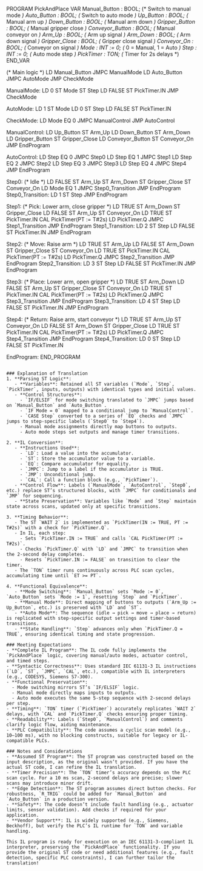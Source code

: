 PROGRAM PickAndPlace
VAR
    Manual_Button   : BOOL;      (* Switch to manual mode *)
    Auto_Button     : BOOL;      (* Switch to auto mode *)
    Up_Button       : BOOL;      (* Manual arm up *)
    Down_Button     : BOOL;      (* Manual arm down *)
    Gripper_Button  : BOOL;      (* Manual gripper close *)
    Conveyor_Button : BOOL;      (* Manual conveyor on *)
    Arm_Up          : BOOL;      (* Arm up signal *)
    Arm_Down        : BOOL;      (* Arm down signal *)
    Gripper_Close   : BOOL;      (* Gripper close signal *)
    Conveyor_On     : BOOL;      (* Conveyor on signal *)
    Mode            : INT := 0;   (* 0 = Manual, 1 = Auto *)
    Step            : INT := 0;   (* Auto mode step *)
    PickTimer       : TON;       (* Timer for 2s delays *)
END_VAR

(* Main logic *)
LD Manual_Button
JMPC ManualMode
LD Auto_Button
JMPC AutoMode
JMP CheckMode

ManualMode:
LD 0
ST Mode
ST Step
LD FALSE
ST PickTimer.IN
JMP CheckMode

AutoMode:
LD 1
ST Mode
LD 0
ST Step
LD FALSE
ST PickTimer.IN

CheckMode:
LD Mode
EQ 0
JMPC ManualControl
JMP AutoControl

ManualControl:
LD Up_Button
ST Arm_Up
LD Down_Button
ST Arm_Down
LD Gripper_Button
ST Gripper_Close
LD Conveyor_Button
ST Conveyor_On
JMP EndProgram

AutoControl:
LD Step
EQ 0
JMPC Step0
LD Step
EQ 1
JMPC Step1
LD Step
EQ 2
JMPC Step2
LD Step
EQ 3
JMPC Step3
LD Step
EQ 4
JMPC Step4
JMP EndProgram

Step0: (* Idle *)
LD FALSE
ST Arm_Up
ST Arm_Down
ST Gripper_Close
ST Conveyor_On
LD Mode
EQ 1
JMPC Step0_Transition
JMP EndProgram
Step0_Transition:
LD 1
ST Step
JMP EndProgram

Step1: (* Pick: Lower arm, close gripper *)
LD TRUE
ST Arm_Down
ST Gripper_Close
LD FALSE
ST Arm_Up
ST Conveyor_On
LD TRUE
ST PickTimer.IN
CAL PickTimer(PT := T#2s)
LD PickTimer.Q
JMPC Step1_Transition
JMP EndProgram
Step1_Transition:
LD 2
ST Step
LD FALSE
ST PickTimer.IN
JMP EndProgram

Step2: (* Move: Raise arm *)
LD TRUE
ST Arm_Up
LD FALSE
ST Arm_Down
ST Gripper_Close
ST Conveyor_On
LD TRUE
ST PickTimer.IN
CAL PickTimer(PT := T#2s)
LD PickTimer.Q
JMPC Step2_Transition
JMP EndProgram
Step2_Transition:
LD 3
ST Step
LD FALSE
ST PickTimer.IN
JMP EndProgram

Step3: (* Place: Lower arm, open gripper *)
LD TRUE
ST Arm_Down
LD FALSE
ST Arm_Up
ST Gripper_Close
ST Conveyor_On
LD TRUE
ST PickTimer.IN
CAL PickTimer(PT := T#2s)
LD PickTimer.Q
JMPC Step3_Transition
JMP EndProgram
Step3_Transition:
LD 4
ST Step
LD FALSE
ST PickTimer.IN
JMP EndProgram

Step4: (* Return: Raise arm, start conveyor *)
LD TRUE
ST Arm_Up
ST Conveyor_On
LD FALSE
ST Arm_Down
ST Gripper_Close
LD TRUE
ST PickTimer.IN
CAL PickTimer(PT := T#2s)
LD PickTimer.Q
JMPC Step4_Transition
JMP EndProgram
Step4_Transition:
LD 0
ST Step
LD FALSE
ST PickTimer.IN

EndProgram:
END_PROGRAM
```

### Explanation of Translation
1. **Parsing ST Logic**:
   - **Variables**: Retained all ST variables (`Mode`, `Step`, `PickTimer`, inputs, outputs) with identical types and initial values.
   - **Control Structures**:
     - `IF/ELSIF` for mode switching translated to `JMPC` jumps based on `Manual_Button` and `Auto_Button`.
     - `IF Mode = 0` mapped to a conditional jump to `ManualControl`.
     - `CASE Step` converted to a series of `EQ` checks and `JMPC` jumps to step-specific labels (`Step0` to `Step4`).
     - Manual mode assignments directly map buttons to outputs.
     - Auto mode steps set outputs and manage timer transitions.

2. **IL Conversion**:
   - **Instructions Used**:
     - `LD`: Load a value into the accumulator.
     - `ST`: Store the accumulator value to a variable.
     - `EQ`: Compare accumulator for equality.
     - `JMPC`: Jump to a label if the accumulator is TRUE.
     - `JMP`: Unconditional jump.
     - `CAL`: Call a function block (e.g., `PickTimer`).
   - **Control Flow**: Labels (`ManualMode`, `AutoControl`, `Step0`, etc.) replace ST’s structured blocks, with `JMPC` for conditionals and `JMP` for sequencing.
   - **State Preservation**: Variables like `Mode` and `Step` maintain state across scans, updated only at specific transitions.

3. **Timing Behavior**:
   - The ST `WAIT 2` is implemented as `PickTimer(IN := TRUE, PT := T#2s)` with a check for `PickTimer.Q`.
   - In IL, each step:
     - Sets `PickTimer.IN := TRUE` and calls `CAL PickTimer(PT := T#2s)`.
     - Checks `PickTimer.Q` with `LD` and `JMPC` to transition when the 2-second delay completes.
     - Resets `PickTimer.IN := FALSE` on transition to clear the timer.
   - The `TON` timer runs continuously across PLC scan cycles, accumulating time until `ET >= PT`.

4. **Functional Equivalence**:
   - **Mode Switching**: `Manual_Button` sets `Mode := 0`, `Auto_Button` sets `Mode := 1`, resetting `Step` and `PickTimer`.
   - **Manual Mode**: Direct mapping of buttons to outputs (`Arm_Up := Up_Button`, etc.) is preserved with `LD` and `ST`.
   - **Auto Mode**: The sequence (idle → pick → move → place → return) is replicated with step-specific output settings and timer-based transitions.
   - **State Handling**: `Step` advances only when `PickTimer.Q = TRUE`, ensuring identical timing and state progression.

### Meeting Expectations
- **Complete IL Program**: The IL code fully implements the `PickAndPlace` logic, covering manual/auto modes, actuator control, and timed steps.
- **Syntactic Correctness**: Uses standard IEC 61131-3 IL instructions (`LD`, `ST`, `JMPC`, `CAL`, etc.), compatible with IL interpreters (e.g., CODESYS, Siemens S7-300).
- **Functional Preservation**:
  - Mode switching mirrors ST’s `IF/ELSIF` logic.
  - Manual mode directly maps inputs to outputs.
  - Auto mode executes the same 5-step sequence with 2-second delays per step.
- **Timing**: `TON` timer (`PickTimer`) accurately replicates `WAIT 2` delays, with `CAL` and `PickTimer.Q` checks ensuring proper timing.
- **Readability**: Labels (`Step0`, `ManualControl`) and comments clarify logic flow, aiding maintenance.
- **PLC Compatibility**: The code assumes a cyclic scan model (e.g., 10–100 ms), with no blocking constructs, suitable for legacy or IL-compatible PLCs.

### Notes and Considerations
- **Assumed ST Program**: The ST program was constructed based on the input description, as the original wasn’t provided. If you have the actual ST code, I can refine the IL translation.
- **Timer Precision**: The `TON` timer’s accuracy depends on the PLC scan cycle. For a 10 ms scan, 2-second delays are precise; slower scans may introduce minor drift.
- **Edge Detection**: The ST program assumes direct button checks. For robustness, `R_TRIG` could be added for `Manual_Button` and `Auto_Button` in a production version.
- **Safety**: The code doesn’t include fault handling (e.g., actuator limits, sensor validation). Add checks if required for your application.
- **Vendor Support**: IL is widely supported (e.g., Siemens, Beckhoff), but verify the PLC’s IL runtime for `TON` and variable handling.

This IL program is ready for execution on an IEC 61131-3-compliant IL interpreter, preserving the `PickAndPlace` functionality. If you provide the original ST code or need additional features (e.g., fault detection, specific PLC constraints), I can further tailor the translation!
